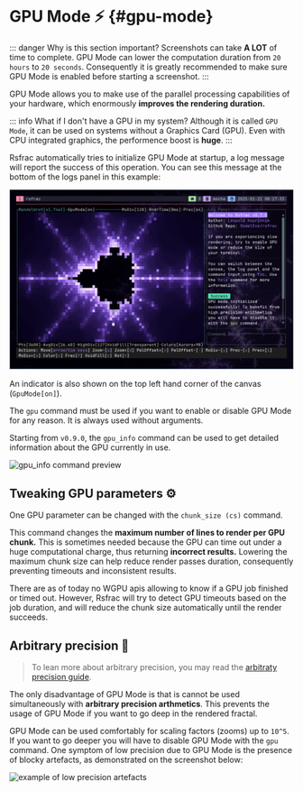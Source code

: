 # GPU Mode ⚡ {#gpu-mode}

::: danger Why is this section important?
Screenshots can take **A LOT** of time to complete.
GPU Mode can lower the computation duration from `20 hours` to `20 seconds`.
Consequently it is greatly recommended to make sure GPU Mode is enabled before starting a screenshot.
:::

GPU Mode allows you to make use of the parallel processing capabilities of your hardware, which enormously **improves the rendering duration.**

::: info What if I don't have a GPU in my system?
Although it is called `GPU Mode`, it can be used on systems without a Graphics Card (GPU). Even with CPU integrated graphics, the performence boost is **huge**.
:::

Rsfrac automatically tries to initialize GPU Mode at startup, a log message will report the success of this operation. You can see this message at the bottom of the logs panel in this example:

![Preview](https://raw.githubusercontent.com/SkwalExe/rsfrac/main/assets/banner.png)

An indicator is also shown on the top left hand corner of the canvas (`GpuMode[on]`).

The `gpu` command must be used if you want to enable or disable GPU Mode for any reason.
It is always used without arguments.

Starting from `v0.9.0`, the `gpu_info` command can be used to get detailed information about the GPU currently in use.

![gpu_info command preview](/assets/gpu_info.png)

## Tweaking GPU parameters ⚙

One GPU parameter can be changed with the `chunk_size (cs)` command.

This command changes the **maximum number of lines to render per GPU chunk.**
This is sometimes needed because the GPU can time out under a huge computational charge, thus returning **incorrect results.**
Lowering the maximum chunk size can help reduce render passes duration, consequently preventing timeouts and inconsistent results.

There are as of today no WGPU apis allowing to know if a GPU job finished or timed out. However, Rsfrac will try to detect GPU timeouts based on the job duration, and will reduce the chunk size automatically until the render succeeds.

## Arbitrary precision 🚫

> To lean more about arbitrary precision, you may read the [arbitraty precision guide](/arbitrary-precision).

The only disadvantage of GPU Mode is that is cannot be used simultaneously with **arbitrary precision arthmetics**. This prevents the usage of GPU Mode if you want to go deep in the rendered fractal.

GPU Mode can be used comfortably for scaling factors (zooms) up to `10^5`. If you want to go deeper you will have to disable GPU Mode with the `gpu` command. One symptom of low precision due to GPU Mode is the presence of blocky artefacts, as demonstrated on the screenshot below:

![example of low precision artefacts](/assets/low-precision.jpg)
